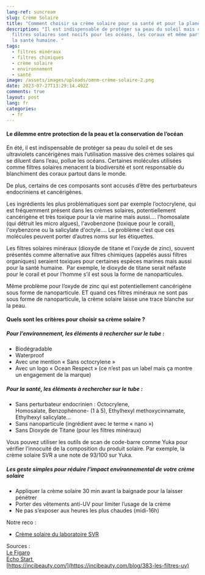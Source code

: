 ```yaml
---
lang-ref: suncream
slug: Crème Solaire
title: "Comment choisir sa crème solaire pour sa santé et pour la planète ? "
description: "Il est indispensable de protéger sa peau du soleil mais certains
  filtres solaires sont nocifs pour les océans, les coraux et même parfois pour
  la santé humaine. "
tags:
  - filtres minéraux
  - filtres chimiques
  - crème solaire
  - environnement
  - santé
image: /assets/images/uploads/omnm-crème-solaire-2.png
date: 2023-07-27T13:29:14.492Z
comments: true
layout: post
lang: fr
categories:
  - fr
---
```

#### **Le dilemme entre protection de la peau et la conservation de l’océan** 

En été, il est indispensable de protéger sa peau du soleil et de ses ultraviolets cancérigènes mais l’utilisation massive des crèmes solaires qui se diluent dans l’eau, pollue les océans. Certaines molécules utilisées comme filtres solaires menacent la biodiversité et sont responsable du blanchiment des coraux partout dans le monde. 

De plus, certains de ces composants sont accusés d’être des perturbateurs endocriniens et cancérigènes. 

Les ingrédients les plus problématiques sont par exemple l’octocrylene, qui est fréquemment présent dans les crèmes solaires, potentiellement cancérigène et très toxique pour la vie marine mais aussi…. l'homosalate (qui détruit les micro algues), l'avobenzone (toxique pour le corail), l'oxybenzone ou la salicylate d'octyle…. Le problème c’est que ces molécules peuvent porter d’autres noms sur les étiquettes. 

Les filtres solaires minéraux (dioxyde de titane et l'oxyde de zinc), souvent présentés comme alternative aux filtres chimiques (appelés aussi filtres organiques) seraient toxiques pour certaines espèces marines mais aussi pour la santé humaine.  Par exemple, le dioxyde de titane serait néfaste pour le corail et pour l’homme s’il est sous la forme de nanoparticules. 

Même problème pour l’oxyde de zinc qui est potentiellement cancérigène sous forme de nanoparticule. ET quand ces filtres minéraux ne sont pas sous forme de nanoparticule, la crème solaire laisse une trace blanche sur la peau. 

#### **Quels sont les critères pour choisir sa crème solaire ?** 

##### **Pour l’environnement, les éléments à rechercher sur le tube :** 

* Biodégradable
* Waterproof
* Avec une mention « Sans octocrylene »
* Avec un logo « Ocean Respect » (ce n’est pas un label mais ça montre un engagement de la marque)

##### **Pour la santé, les éléments à rechercher sur le tube :** 

* Sans perturbateur endocrinien : Octocrylene, Homosalate, Benzophénone- (1 à 5), Ethylhexyl methoxycinnamate, Ethylhexyl salicylate…
* Sans nanoparticule (ingrédient avec le terme « nano »)
* Sans Dioxyde de Titane (pour les filtres minéraux)

Vous pouvez utiliser les outils de scan de code-barre comme Yuka pour vérifier l’innocuité de la composition du produit solaire. Par exemple, la crème solaire SVR a une note de 93/100 sur Yuka.

##### **Les geste simples pour réduire l’impact environnemental de votre crème solaire**  

* Appliquer la crème solaire 30 min avant la baignade pour la laisser pénétrer 
* Porter des vêtements anti-UV pour limiter l’usage de la crème 
* Ne pas s’exposer aux heures les plus chaudes (midi-16h)

Notre reco :

* [Crème solaire du laboratoire SVR](https://fr.svr.com/products/sun-secure-lait-spf50-1?variant=39282092998721)

Sources : \
[Le Figaro](https://www.lefigaro.fr/voyages/conseils/creme-solaire-faut-il-choisir-entre-proteger-sa-peau-et-preserver-l-environnement-20230705)\
[Echo Start ](https://start.lesechos.fr/societe/environnement/creme-solaire-peut-on-vraiment-proteger-sa-peau-sans-polluer-les-oceans-1223448)\
[https://incibeauty.com/](https://incibeauty.com/blog/383-les-filtres-uv)